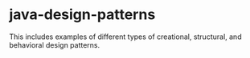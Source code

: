 # java-design-patterns
This includes examples of different types of creational, structural, and behavioral design patterns.
